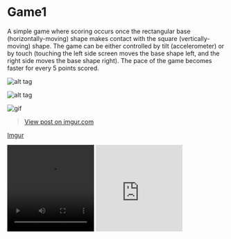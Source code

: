 # Game1
A simple game where scoring occurs once the rectangular base (horizontally-moving) shape makes contact with the square (vertically-moving) shape. The game can be either controlled by tilt (accelerometer) or by touch (touching the left side screen moves the base shape left, and the right side moves the base shape right). The pace of the game becomes faster for every 5 points scored.

![alt tag](http://i.imgur.com/YfPMaju.png "App screenshot")

![alt tag](http://i.imgur.com/H9olX4U.gifv "App Gif")

![gif](https://media.giphy.com/media/3o6gDXsAM0kpbY8sBW/giphy.gif "gif")

<blockquote class="imgur-embed-pub" lang="en" data-id="H9olX4U"><a href="//imgur.com/H9olX4U">View post on imgur.com</a></blockquote><script async src="//s.imgur.com/min/embed.js" charset="utf-8"></script>

[Imgur](http://i.imgur.com/H9olX4U.gifv)

<video preload="auto" autoplay="autoplay" loop="loop" style="width: 200px; height: 200px;">
    <source src="//i.imgur.com/H9olX4U.webm" type="video/webm"></source>
</video>

<iframe class="imgur-embed" width="200" height="200" frameborder="0" src="http://i.imgur.com/91S22q6.gifv#embed"></iframe>
